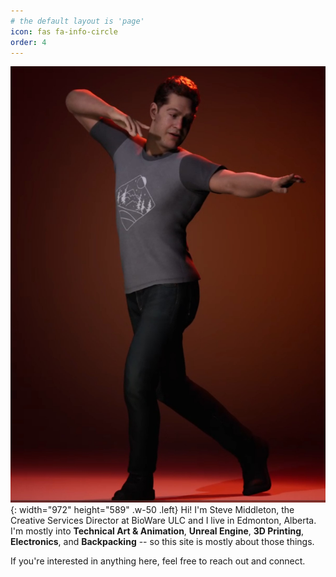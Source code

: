```yaml
---
# the default layout is 'page'
icon: fas fa-info-circle
order: 4
---
```


![Meta Steve](/assets/img/MetaSteve3.jpg){: width="972" height="589" .w-50 .left}
Hi!  I'm Steve Middleton, the Creative Services Director at BioWare ULC and I live in Edmonton, Alberta.  I'm mostly into **Technical Art & Animation**, **Unreal Engine**, **3D Printing**, **Electronics**, and **Backpacking** -- so this site is mostly about those things. 

If you're interested in anything here, feel free to reach out and connect.


